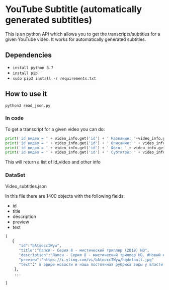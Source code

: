 # YouTube Subtitle  (automatically generated subtitles)


This is an python API which allows you to get the transcripts/subtitles for a given YouTube video. It works for automatically generated subtitles.

## Dependencies
 - `install python 3.7`
 - `install pip`
 - `sudo pip3 install -r requirements.txt`

## How to use it

`python3 read_json.py`

### In code

To get a transcript for a given video you can do:

```python
print('id видео = ' + video_info.get('id') + ' Название: '+video_info.get('title'))
print('id видео = ' + video_info.get('id') + ' Описание: ' + video_info.get('description'))
print('id видео = ' + video_info.get('id') + ' Фото: ' + video_info.get('preview'))
print('id видео = ' + video_info.get('id') + ' Субтитры: ' + video_info.get('text'))
```

This will return a list of id_video and other info 

### DataSet

Video_subtitles.json

In this file there are 1400 objects with the following fields:

- id 
- title
- description
- preview
- text 
```python
[  
   {  
      "id":"bAtooccIWyw",
      "title":"Лапси - Серия 8 - мистический триллер (2019) HD",
      "description":"Лапси - Серия 8 - мистический триллер HD. #Новый #сериал #Лапси смотри #триллер #мистика премьера. В НИИ вирусоло...",
      "preview":"https://i.ytimg.com/vi/bAtooccIWyw/hqdefault.jpg"
      "text":" в эфире новости и наша постоянная рубрика воры у власти прямо сейчас мы находимся у замка который принадлежит брату губернатора винокуро..."
    },
    ...
    
]   
```
